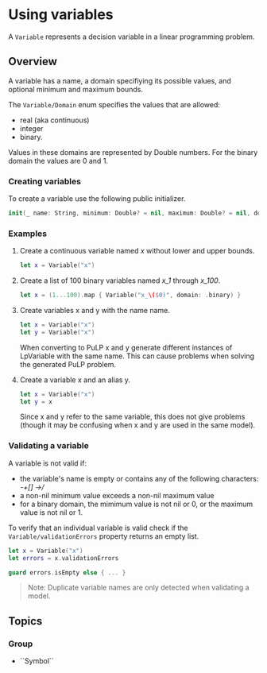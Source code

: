 # Using variables

A ``Variable`` represents a decision variable in a linear programming problem.

## Overview

A variable has a name, a domain specifiying its possible values, and optional minimum and maximum bounds.

The ``Variable/Domain`` enum specifies the values that are allowed:
* real (aka continuous)
* integer
* binary.

Values in these domains are represented by Double numbers. For the binary domain the values are 0 and 1.

### Creating variables

To create a variable use the following public initializer.

```swift
init(_ name: String, minimum: Double? = nil, maximum: Double? = nil, domain: Domain = .real)
```

### Examples

1. Create a continuous variable named *x* without lower and upper bounds.

    ```swift
    let x = Variable("x")
    ```

2. Create a list of 100 binary variables named *x_1* through *x_100*.

    ```swift
    let x = (1...100).map { Variable("x_\($0)", domain: .binary) }
    ```

3. Create variables x and y with the name name.

    ```swift
    let x = Variable("x")
    let y = Variable("x")
    ```

    When converting to PuLP x and y generate different instances of LpVariable with the same name. This can cause problems when solving the generated PuLP problem.

4. Create a variable x and an alias y.

    ```swift
    let x = Variable("x")
    let y = x
    ```

    Since x and y refer to the same variable, this does not give problems (though it may be confusing when x and y are used in the same model).

### Validating a variable

A variable is not valid if:
* the variable's name is empty or contains any of the following characters: *-+[] ->/*
* a non-nil minimum value exceeds a non-nil maximum value
* for a binary domain, the mimimum value is not nil or 0, or the maximum value is not nil or 1.

To verify that an individual variable is valid check if the ``Variable/validationErrors`` property returns an empty list.

```swift
let x = Variable("x")  
let errors = x.validationErrors  

guard errors.isEmpty else { ... }
```

> Note: Duplicate variable names are only detected when validating a model.

## Topics

### <!--@START_MENU_TOKEN@-->Group<!--@END_MENU_TOKEN@-->

- <!--@START_MENU_TOKEN@-->``Symbol``<!--@END_MENU_TOKEN@-->

